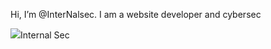 Hi, I’m @InterNalsec. I am a website developer and cybersec 


<html>
  <body><img src="https://cdn-icons-png.flaticon.com/512/5253/5253963.png">Internal Sec</img>
  </body>
</html>
<!---
InterNalsec/InterNalsec is a ✨ special ✨ repository because its `README.md` (this file) appears on your GitHub profile.
You can click the Preview link to take a look at your changes.
--->
